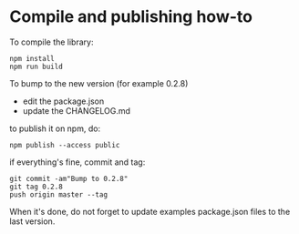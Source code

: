 # Compile and publishing how-to

To compile the library:

    npm install
    npm run build

To bump to the new version (for example 0.2.8)

- edit the package.json
- update the CHANGELOG.md

to publish it on npm, do:

    npm publish --access public

if everything's fine, commit and tag:

    git commit -am"Bump to 0.2.8"
    git tag 0.2.8
    push origin master --tag

When it's done, do not forget to update examples package.json files
to the last version.
